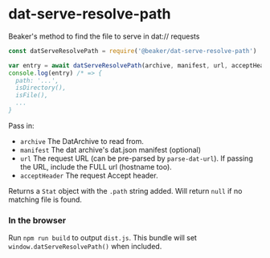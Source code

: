 # dat-serve-resolve-path

Beaker's method to find the file to serve in dat:// requests

```js
const datServeResolvePath = require('@beaker/dat-serve-resolve-path')

var entry = await datServeResolvePath(archive, manifest, url, acceptHeader)
console.log(entry) /* => {
  path: '...',
  isDirectory(),
  isFile(),
  ...
}
```

Pass in:

 - `archive` The DatArchive to read from.
 - `manifest` The dat archive's dat.json manifest (optional)
 - `url` The request URL (can be pre-parsed by `parse-dat-url`). If passing the URL, include the FULL url (hostname too).
 - `acceptHeader` The request Accept header.

Returns a `Stat` object with the `.path` string added. Will return `null` if no matching file is found.

### In the browser

Run `npm run build` to output `dist.js`. This bundle will set `window.datServeResolvePath()` when included.